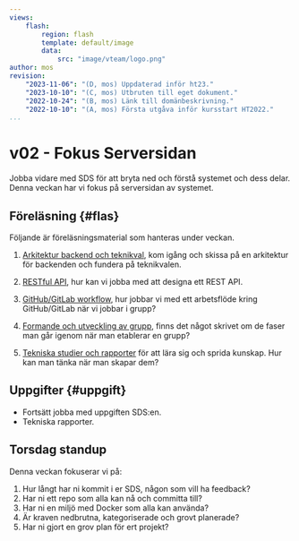 ```yaml
---
views:
    flash:
        region: flash
        template: default/image
        data:
            src: "image/vteam/logo.png"
author: mos
revision:
    "2023-11-06": "(D, mos) Uppdaterad inför ht23."
    "2023-10-10": "(C, mos) Utbruten till eget dokument."
    "2022-10-24": "(B, mos) Länk till domänbeskrivning."
    "2022-10-10": "(A, mos) Första utgåva inför kursstart HT2022."
...
```

v02 - Fokus Serversidan
=========================

Jobba vidare med SDS för att bryta ned och förstå systemet och dess delar. Denna veckan har vi fokus på serversidan av systemet.



<!--
TODO

* Jobba igenom allt föreläsningsmaterial nedan. Gör slides? så blir det enklare att genomföra presentationerna. Allt behöver jobbas igenom.
* I nuläget hinns inte allt med på listan så man behöver kapa  och prioritera vad som sägs.

Projektplanering (egen spellista? egen artikelserie? vissa delar kan vara i vecka 01)
* Hur bryter man ned kraven? (excel)
* Hur gör man en tidplan för projektet (inledande fasen och hela)? (excel)
    * Bryt ned kraven i delar och kategorisera
    * Dela in projektet i faser
    * Varje fas avslutas med en milestone
    * Timuppföljning

Jobba med aktiviteter i Github (egen spellista? egen artikelserie?)
1. Kan GitHub Projects vara ett sätt att hantera det som skall göras?
1. Flytta [GitHub/GitLab workflow](./../forelasning/git-workflow), till en sådan spelista?
1. Visa hur man gör PR med granskning innan merge.
1. Hur hantera milestones?
1. GitHub Actions

-->



Föreläsning {#flas}
-------------------------

Följande är föreläsningsmaterial som hanteras under veckan.

1. [Arkitektur backend och teknikval](./../forelasning/backend), kom igång och skissa på en arkitektur för backenden och fundera på teknikvalen. <!-- Skissa på slutresultatet så man vet hur långt man skall komma på föreläsningen https://dbwebb.se/img/kurs/vteam/backend.png -->

1. [RESTful API](./../forelasning/rest-api), hur kan vi jobba med att designa ett REST API. <!-- Gör slides för att bättre visualiser hur man jobbar och för att få ett mer komplett exempel. -->

1. [GitHub/GitLab workflow](./../forelasning/git-workflow), hur jobbar vi med ett arbetsflöde kring GitHub/GitLab när vi jobbar i grupp? <!-- Gör slides som visar på helheten med GitHub samt spela in korta videor som visar hur det fungerar i praktiken. -->

1. [Formande och utveckling av grupp](./../forelasning/grupp-utveckling), finns det något skrivet om de faser man går igenom när man etablerar en grupp? <!-- Gör slides med egna bilder -->

1. [Tekniska studier och rapporter](./../tekniska-rapporter) för att lära sig och sprida kunskap. Hur kan man tänka när man skapar dem? <!--Spela in en video om hur man kan göra teknsika rapporter och lägg som en del av den sidan. -->



Uppgifter {#uppgift}
-------------------------

* Fortsätt jobba med uppgiften SDS:en.
* Tekniska rapporter.



Torsdag standup
-----------------------

Denna veckan fokuserar vi på:

1. Hur långt har ni kommit i er SDS, någon som vill ha feedback?
1. Har ni ett repo som alla kan nå och committa till?
1. Har ni en miljö med Docker som alla kan använda?
1. Är kraven nedbrutna, kategoriserade och grovt planerade?
1. Har ni gjort en grov plan för ert projekt?

<!--
Besvara dessa med exempel?

* Hur bryter man ned kraven? (excel)
* Hur gör man en tidplan för projektet? (excel)
-->